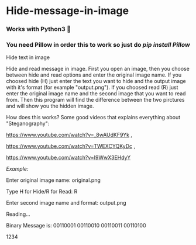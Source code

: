 # Hide-message-in-image
### Works with Python3 🐍

### You need Pillow in order this to work so just do *pip install Pillow*


Hide text in image

Hide and read message in image. First you open an image, then you choose between hide and read options and enter the original image name. If you choosed hide (H) just enter the text
you want to hide and the output image with it's format (for example "output.png"). If you choosed read (R) just enter the original image name and the second image that you want to read
from. Then this program will find the difference between the two pirctures and will show you the hidden image.

How does this works?
Some good videos that explains everything about "Steganography": 

https://www.youtube.com/watch?v=_8wAUdKF9Yk ,

https://www.youtube.com/watch?v=TWEXCYQKyDc ,

https://www.youtube.com/watch?v=I9WwX3EHdyY

*Example:*

Enter original image name: original.png

Type H for Hide/R for Read: R

Enter second image name and format: output.png

Reading...

Binary Message is: 00110001 00110010 00110011 00110100

1234
